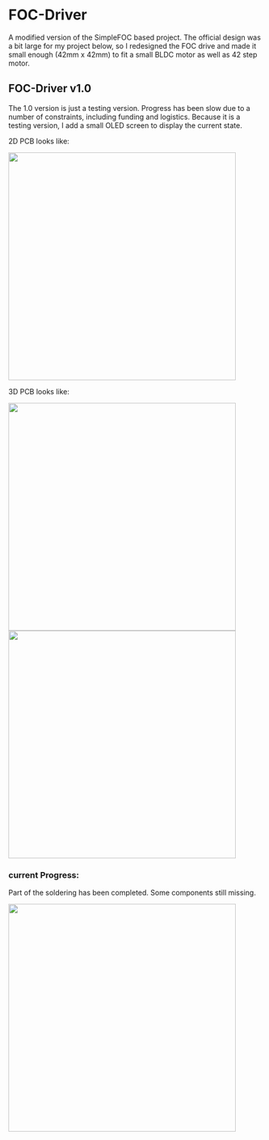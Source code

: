 # FOC-Driver
A modified version of the SimpleFOC based project. The official design was a bit large for my project below, so I redesigned the FOC drive and made it small enough (42mm x 42mm) to fit a small BLDC motor as well as 42 step motor.


## FOC-Driver v1.0
The 1.0 version is just a testing version. Progress has been slow due to a number of constraints, including funding and logistics. Because it is a testing version, I add a small OLED screen to display the current state. 

2D PCB looks like:

<img src="https://user-images.githubusercontent.com/54738414/232410024-54b5c232-b6a3-4f75-801e-0526c811711c.png" width="450" >

3D PCB looks like:

<img src="https://user-images.githubusercontent.com/54738414/232410400-75b73784-5c58-4f43-b986-dade19e831d1.png" width="450" >


<img src="https://user-images.githubusercontent.com/54738414/232410444-41428ecc-09ea-4400-9a3a-3c448498fd17.png" width="450" >

### current Progress:
Part of the soldering has been completed. Some components still missing.

<img src="https://user-images.githubusercontent.com/54738414/232412319-2d68a40f-caa6-42bc-875e-44275b688fd3.png" width="450" >
